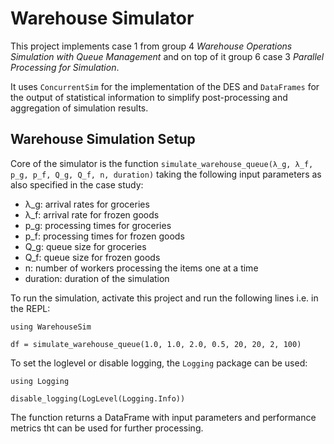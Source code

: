 # Warehouse Simulator

This project implements case 1 from group 4 _Warehouse Operations Simulation with Queue Management_ and on top of it group 6 case 3 _Parallel Processing for Simulation_.

It uses `ConcurrentSim` for the implementation of the DES and `DataFrames` for the output of statistical information to simplify post-processing and aggregation of simulation results.

## Warehouse Simulation Setup

Core of the simulator is the function `simulate_warehouse_queue(λ_g, λ_f, p_g, p_f, Q_g, Q_f, n, duration)` taking the following input parameters as also specified in the case study:

- λ_g: arrival rates for groceries
- λ_f: arrival rate for frozen goods
- p_g: processing times for groceries
- p_f: processing times for frozen goods
- Q_g: queue size for groceries
- Q_f: queue size for frozen goods
- n: number of workers processing the items one at a time
- duration: duration of the simulation

To run the simulation, activate this project and run the following lines i.e. in the REPL:

```{julia}
using WarehouseSim

df = simulate_warehouse_queue(1.0, 1.0, 2.0, 0.5, 20, 20, 2, 100)
```

To set the loglevel or disable logging, the `Logging` package can be used:

```{julia}
using Logging

disable_logging(LogLevel(Logging.Info))
```

The function returns a DataFrame with input parameters and performance metrics tht can be used for further processing.
